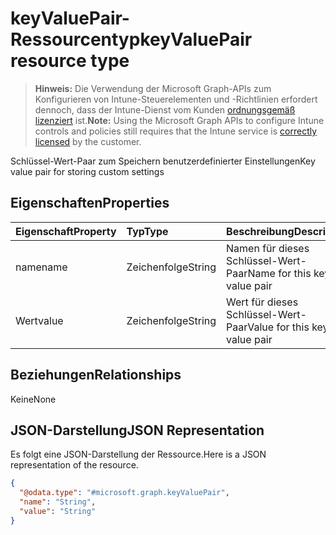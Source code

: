 # <a name="keyvaluepair-resource-type"></a><span data-ttu-id="b19d7-101">keyValuePair-Ressourcentyp</span><span class="sxs-lookup"><span data-stu-id="b19d7-101">keyValuePair resource type</span></span>

> <span data-ttu-id="b19d7-102">**Hinweis:** Die Verwendung der Microsoft Graph-APIs zum Konfigurieren von Intune-Steuerelementen und -Richtlinien erfordert dennoch, dass der Intune-Dienst vom Kunden [ordnungsgemäß lizenziert](https://go.microsoft.com/fwlink/?linkid=839381) ist.</span><span class="sxs-lookup"><span data-stu-id="b19d7-102">**Note:** Using the Microsoft Graph APIs to configure Intune controls and policies still requires that the Intune service is [correctly licensed](https://go.microsoft.com/fwlink/?linkid=839381) by the customer.</span></span>

<span data-ttu-id="b19d7-103">Schlüssel-Wert-Paar zum Speichern benutzerdefinierter Einstellungen</span><span class="sxs-lookup"><span data-stu-id="b19d7-103">Key value pair for storing custom settings</span></span>
## <a name="properties"></a><span data-ttu-id="b19d7-104">Eigenschaften</span><span class="sxs-lookup"><span data-stu-id="b19d7-104">Properties</span></span>
|<span data-ttu-id="b19d7-105">Eigenschaft</span><span class="sxs-lookup"><span data-stu-id="b19d7-105">Property</span></span>|<span data-ttu-id="b19d7-106">Typ</span><span class="sxs-lookup"><span data-stu-id="b19d7-106">Type</span></span>|<span data-ttu-id="b19d7-107">Beschreibung</span><span class="sxs-lookup"><span data-stu-id="b19d7-107">Description</span></span>|
|:---|:---|:---|
|<span data-ttu-id="b19d7-108">name</span><span class="sxs-lookup"><span data-stu-id="b19d7-108">name</span></span>|<span data-ttu-id="b19d7-109">Zeichenfolge</span><span class="sxs-lookup"><span data-stu-id="b19d7-109">String</span></span>|<span data-ttu-id="b19d7-110">Namen für dieses Schlüssel-Wert-Paar</span><span class="sxs-lookup"><span data-stu-id="b19d7-110">Name for this key-value pair</span></span>|
|<span data-ttu-id="b19d7-111">Wert</span><span class="sxs-lookup"><span data-stu-id="b19d7-111">value</span></span>|<span data-ttu-id="b19d7-112">Zeichenfolge</span><span class="sxs-lookup"><span data-stu-id="b19d7-112">String</span></span>|<span data-ttu-id="b19d7-113">Wert für dieses Schlüssel-Wert-Paar</span><span class="sxs-lookup"><span data-stu-id="b19d7-113">Value for this key-value pair</span></span>|

## <a name="relationships"></a><span data-ttu-id="b19d7-114">Beziehungen</span><span class="sxs-lookup"><span data-stu-id="b19d7-114">Relationships</span></span>
<span data-ttu-id="b19d7-115">Keine</span><span class="sxs-lookup"><span data-stu-id="b19d7-115">None</span></span>
## <a name="json-representation"></a><span data-ttu-id="b19d7-116">JSON-Darstellung</span><span class="sxs-lookup"><span data-stu-id="b19d7-116">JSON Representation</span></span>
<span data-ttu-id="b19d7-117">Es folgt eine JSON-Darstellung der Ressource.</span><span class="sxs-lookup"><span data-stu-id="b19d7-117">Here is a JSON representation of the resource.</span></span>
<!-- {
  "blockType": "resource",
  "@odata.type": "microsoft.graph.keyValuePair"
}
-->
``` json
{
  "@odata.type": "#microsoft.graph.keyValuePair",
  "name": "String",
  "value": "String"
}
```



